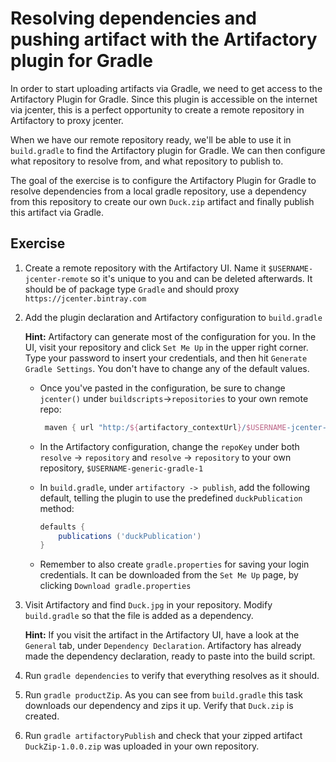 # Resolving dependencies and pushing artifact with the Artifactory plugin for Gradle
In order to start uploading artifacts via Gradle, we need to get access to the Artifactory Plugin for Gradle. Since this plugin is accessible on the internet via jcenter, this is a perfect opportunity to create a remote repository in Artifactory to proxy jcenter.

When we have our remote repository ready, we'll be able to use it in `build.gradle` to find the Artifactory plugin for Gradle. We can then configure what repository to resolve from, and what repository to publish to.

The goal of the exercise is to configure the Artifactory Plugin for Gradle to resolve dependencies from a local gradle repository, use a dependency from this repository to create our own `Duck.zip` artifact and finally publish this artifact via Gradle.

## Exercise

1. Create a remote repository with the Artifactory UI. Name it `$USERNAME-jcenter-remote` so it's unique to you and can be deleted afterwards. It should be of package type `Gradle` and should proxy `https://jcenter.bintray.com`
1. Add the plugin declaration and Artifactory configuration to `build.gradle`

    **Hint:** Artifactory can generate most of the configuration for you. In the UI, visit your repository and click `Set Me Up` in the upper right corner. Type your password to insert your credentials, and then hit `Generate Gradle Settings`. You don't have to change any of the default values.

    - Once you've pasted in the configuration, be sure to change `jcenter()` under `buildscripts`->`repositories` to your own remote repo:

        ```groovy
         maven { url "http:/${artifactory_contextUrl}/$USERNAME-jcenter-remote" }
        ```

    - In the Artifactory configuration, change the `repoKey` under both `resolve` -> `repository` and `resolve` -> `repository` to your own repository, `$USERNAME-generic-gradle-1`

    - In `build.gradle`, under `artifactory -> publish`, add the following default, telling the plugin to use the predefined `duckPublication` method:

        ```groovy
        defaults {
            publications ('duckPublication')
        }
        ```

    - Remember to also create `gradle.properties` for saving your login credentials. It can be downloaded from the `Set Me Up` page, by clicking `Download gradle.properties`
1. Visit Artifactory and find `Duck.jpg` in your repository. Modify `build.gradle` so that the file is added as a dependency.

    **Hint:** If you visit the artifact in the Artifactory UI, have a look at the `General` tab, under `Dependency Declaration`. Artifactory has already made the dependency declaration, ready to paste into the build script.
1. Run `gradle dependencies` to verify that everything resolves as it should. 
1. Run `gradle productZip`. As you can see from `build.gradle` this task downloads our dependency and zips it up. Verify that `Duck.zip` is created.
1. Run `gradle artifactoryPublish` and check that your zipped artifact `DuckZip-1.0.0.zip` was uploaded in your own repository.